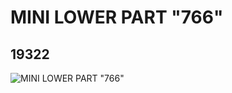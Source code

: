 # MINI LOWER PART "766"
## 19322
![MINI LOWER PART "766"](https://lc-www-live-s.legocdn.com/media/bricks/5/2/6102350.jpg)